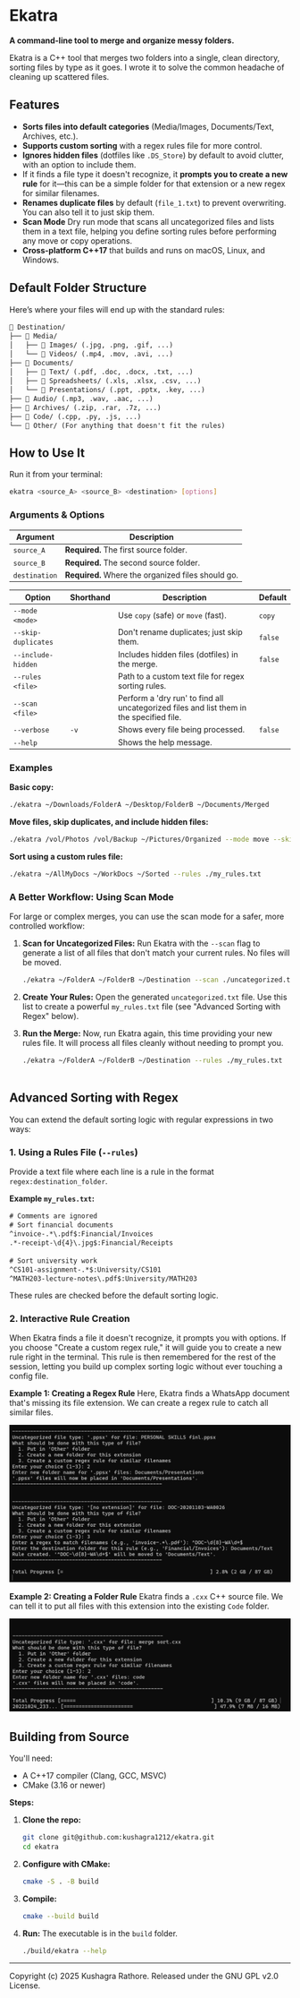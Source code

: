 # Ekatra
**A command-line tool to merge and organize messy folders.**

Ekatra is a C++ tool that merges two folders into a single, clean directory, sorting files by type as it goes. I wrote it to solve the common headache of cleaning up scattered files.

## Features
- **Sorts files into default categories** (Media/Images, Documents/Text, Archives, etc.).
- **Supports custom sorting** with a regex rules file for more control.
- **Ignores hidden files** (dotfiles like `.DS_Store`) by default to avoid clutter, with an option to include them.
- If it finds a file type it doesn't recognize, it **prompts you to create a new rule** for it—this can be a simple folder for that extension or a new regex for similar filenames.
- **Renames duplicate files** by default (`file_1.txt`) to prevent overwriting. You can also tell it to just skip them.
- **Scan Mode** Dry run mode that scans all uncategorized files and lists them in a text file, helping you define sorting rules before performing any move or copy operations.
- **Cross-platform C++17** that builds and runs on macOS, Linux, and Windows.

## Default Folder Structure
Here’s where your files will end up with the standard rules:

```
📁 Destination/
├── 📁 Media/
│   ├── 📁 Images/ (.jpg, .png, .gif, ...)
│   └── 📁 Videos/ (.mp4, .mov, .avi, ...)
├── 📁 Documents/
│   ├── 📁 Text/ (.pdf, .doc, .docx, .txt, ...)
│   ├── 📁 Spreadsheets/ (.xls, .xlsx, .csv, ...)
│   └── 📁 Presentations/ (.ppt, .pptx, .key, ...)
├── 📁 Audio/ (.mp3, .wav, .aac, ...)
├── 📁 Archives/ (.zip, .rar, .7z, ...)
├── 📁 Code/ (.cpp, .py, .js, ...)
└── 📁 Other/ (For anything that doesn't fit the rules)
```

## How to Use It
Run it from your terminal:
```bash
ekatra <source_A> <source_B> <destination> [options]
```

### Arguments & Options

| Argument      | Description                                  |
|---------------|----------------------------------------------|
| `source_A`    | **Required.** The first source folder.       |
| `source_B`    | **Required.** The second source folder.      |
| `destination` | **Required.** Where the organized files should go. |

| Option             | Shorthand | Description                                           | Default |
|--------------------|-----------|-------------------------------------------------------|---------|
| `--mode <mode>`      |           | Use `copy` (safe) or `move` (fast).                   | `copy`  |
| `--skip-duplicates`  |           | Don't rename duplicates; just skip them.              | `false` |
| `--include-hidden`   |           | Includes hidden files (dotfiles) in the merge.        | `false` |
| `--rules <file>`     |           | Path to a custom text file for regex sorting rules.   |         |
| `--scan <file>`      |           | Perform a 'dry run' to find all uncategorized files and list them in the specified file.                          
| `--verbose`          | `-v`      | Shows every file being processed.                     | `false` |
| `--help`             |           | Shows the help message.                               |         |

### Examples
**Basic copy:**
```bash
./ekatra ~/Downloads/FolderA ~/Desktop/FolderB ~/Documents/Merged
```

**Move files, skip duplicates, and include hidden files:**
```bash
./ekatra /vol/Photos /vol/Backup ~/Pictures/Organized --mode move --skip-duplicates --include-hidden
```

**Sort using a custom rules file:**
```bash
./ekatra ~/AllMyDocs ~/WorkDocs ~/Sorted --rules ./my_rules.txt
```

### A Better Workflow: Using Scan Mode
For large or complex merges, you can use the scan mode for a safer, more controlled workflow:

1.  **Scan for Uncategorized Files:**
    Run Ekatra with the `--scan` flag to generate a list of all files that don't match your current rules. No files will be moved.
    ```bash
    ./ekatra ~/FolderA ~/FolderB ~/Destination --scan ./uncategorized.txt
    ```

2.  **Create Your Rules:**
    Open the generated `uncategorized.txt` file. Use this list to create a powerful `my_rules.txt` file (see "Advanced Sorting with Regex" below).

3.  **Run the Merge:**
    Now, run Ekatra again, this time providing your new rules file. It will process all files cleanly without needing to prompt you.
    ```bash
    ./ekatra ~/FolderA ~/FolderB ~/Destination --rules ./my_rules.txt
  

## Advanced Sorting with Regex
You can extend the default sorting logic with regular expressions in two ways:

### 1. Using a Rules File (`--rules`)
Provide a text file where each line is a rule in the format `regex:destination_folder`.

**Example `my_rules.txt`:**
```
# Comments are ignored
# Sort financial documents
^invoice-.*\.pdf$:Financial/Invoices
.*-receipt-\d{4}\.jpg$:Financial/Receipts

# Sort university work
^CS101-assignment-.*$:University/CS101
^MATH203-lecture-notes\.pdf$:University/MATH203
```

These rules are checked before the default sorting logic.

### 2. Interactive Rule Creation
When Ekatra finds a file it doesn't recognize, it prompts you with options. If you choose "Create a custom regex rule," it will guide you to create a new rule right in the terminal. This rule is then remembered for the rest of the session, letting you build up complex sorting logic without ever touching a config file.

**Example 1: Creating a Regex Rule**
Here, Ekatra finds a WhatsApp document that's missing its file extension. We can create a regex rule to catch all similar files.

![Ekatra creating a regex rule for a WhatsApp document](./docs/assets/ekatra-regex-prompt.PNG)

**Example 2: Creating a Folder Rule**
Ekatra finds a `.cxx` C++ source file. We can tell it to put all files with this extension into the existing `Code` folder.

![Ekatra creating a folder rule for a C++ file](./docs/assets/ekatra-folder-prompt.PNG)

## Building from Source
You'll need:
- A C++17 compiler (Clang, GCC, MSVC)
- CMake (3.16 or newer)

**Steps:**
1. **Clone the repo:**
   ```bash
   git clone git@github.com:kushagra1212/ekatra.git
   cd ekatra
   ```

2.  **Configure with CMake:**
    ```bash
    cmake -S . -B build
    ```

3.  **Compile:**
    ```bash
    cmake --build build
    ```

4.  **Run:**
    The executable is in the `build` folder.
    ```bash
    ./build/ekatra --help
    ```

---
Copyright (c) 2025 Kushagra Rathore. Released under the GNU GPL v2.0 License.